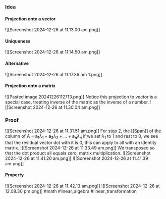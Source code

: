 ### Idea
#### Projection onto a vector
![[Screenshot 2024-12-26 at 11.13.00 am.png]]
#### Uniqueness
![[Screenshot 2024-12-26 at 11.14.50 am.png]]
#### Alternative
![[Screenshot 2024-12-26 at 11.17.36 am 1.png]]
#### Projection onto a matrix
![[Pasted image 20241226112713.png]]
Notice this projection to vector is a special case, treating inverse of the matrix as the inverse of a number.
![[Screenshot 2024-12-26 at 11.30.04 am.png]]
### Proof
![[Screenshot 2024-12-26 at 11.31.51 am.png]]
For step 2, the [[Span]] of the column of A = $\mathbf{a_1}\lambda_1 + \mathbf{a_2}\lambda_2 + \dots+\mathbf{a_n}\lambda_n$
if we set $\lambda_1$ to 1 and rest to 0, we see that the residual vector dot with it is 0, this can apply to all with an identity matrix. 
![[Screenshot 2024-12-26 at 11.33.49 am.png]]
We transposed so that the dot product all equals zero, matrix multiplication.
![[Screenshot 2024-12-26 at 11.41.20 am.png]]
![[Screenshot 2024-12-26 at 11.41.39 am.png]]
#### Property 
![[Screenshot 2024-12-26 at 11.42.13 am.png]]
![[Screenshot 2024-12-26 at 12.08.30 pm.png]]
#math #linear_algebra #linear_transformation




